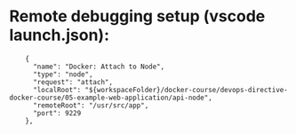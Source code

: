 # Remote debugging setup (vscode launch.json):

```
    {
      "name": "Docker: Attach to Node",
      "type": "node",
      "request": "attach",
      "localRoot": "${workspaceFolder}/docker-course/devops-directive-docker-course/05-example-web-application/api-node",
      "remoteRoot": "/usr/src/app",
      "port": 9229
    },
```
